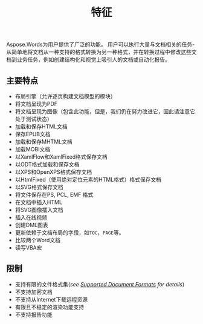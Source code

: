 ﻿---
title: 特征
second_title: Aspose.Words为C++
articleTitle: 支持的功能
linktitle: 支持的功能
description: "Aspose.Words为C++ 为用户提供了广泛的功能，从简单地转换和修改文档到创建结构化和视觉上吸引人的文档或自动化报告。"
type: docs
weight: 40
url: /zh/cpp/features/
---

Aspose.Words为用户提供了广泛的功能。 用户可以执行大量与文档相关的任务-从简单地将文档从一种支持的格式转换为另一种格式，并在转换过程中修改这些文档到业务任务，例如创建结构化和视觉上吸引人的文档或自动化报告。

## 主要特点

- 布局引擎（允许逐页构建文档模型的模块）
- 将文档呈现为PDF
- 将文档呈现为图像（包含此功能，但是，我们仍在努力改进它，因此请注意它处于测试状态）
- 加载和保存HTML文档
- 保存EPUB文档
- 加载和保存MHTML文档
- 加载MOBI文档
- 以XamlFlow和XamlFixed格式保存文档
- 以ODT格式加载和保存文档
- 以XPS和OpenXPS格式保存文档
- 以HtmlFixed（使用绝对定位元素的HTML格式）格式保存文档
- 以SVG格式保存文档
- 将文件保存在PS, PCL, EMF 格式
- 在文档中插入HTML
- 将SVG图像插入文档
- 插入在线视频
- 创建DML图表
- 更新依赖于文档布局的字段，如`TOC`，`PAGE`等。
- 比较两个Word文档
- 读写VBA宏

## 限制

- 支持有限的文件格式集(*see [Supported Document Formats](/words/cpp/supported-document-formats/) for details*)
- 不支持加密文档
- 不支持从Internet下载远程资源
- 有限且不稳定的渲染功能支持
- 不支持报告功能
